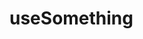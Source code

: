 # useSomething

<!-- Lo que se espera de esta sección:
- El acuerdo que tenemos para nombrar useStuff ¿Quizás va en la sección Glossary? -->